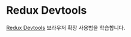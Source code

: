 # Redux Devtools

[Redux Devtools](https://github.com/reduxjs/redux-devtools#redux-devtools) 브라우저 확장 사용법을 학습합니다.
